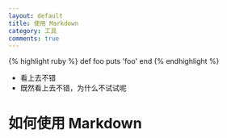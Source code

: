 ```yaml
---
layout: default
title: 使用 Markdown
category: 工具
comments: true
---
```


{% highlight ruby %}
def foo
  puts 'foo'
end
{% endhighlight %}

* 看上去不错  
* 既然看上去不错，为什么不试试呢  


# 如何使用 Markdown
